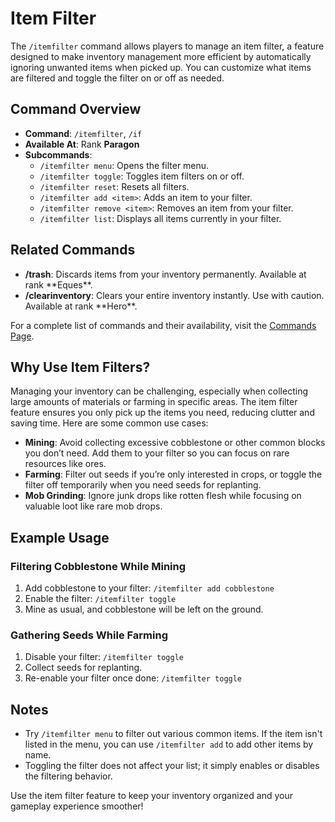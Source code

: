 # Item Filter

The `/itemfilter` command allows players to manage an item filter, a feature designed to make inventory management more efficient by automatically ignoring unwanted items when picked up. You can customize what items are filtered and toggle the filter on or off as needed.

## Command Overview

- **Command**: `/itemfilter`, `/if`
- **Available At**: Rank **Paragon**
- **Subcommands**:
  - `/itemfilter menu`: Opens the filter menu.
  - `/itemfilter toggle`: Toggles item filters on or off.
  - `/itemfilter reset`: Resets all filters.
  - `/itemfilter add <item>`: Adds an item to your filter.
  - `/itemfilter remove <item>`: Removes an item from your filter.
  - `/itemfilter list`: Displays all items currently in your filter.

## Related Commands

- **/trash**: Discards items from your inventory permanently. Available at rank \*\*Eques\*\*.
- **/clearinventory**: Clears your entire inventory instantly. Use with caution. Available at rank \*\*Hero\*\*.

For a complete list of commands and their availability, visit the [Commands Page](commands.md).

## Why Use Item Filters?

Managing your inventory can be challenging, especially when collecting large amounts of materials or farming in specific areas. The item filter feature ensures you only pick up the items you need, reducing clutter and saving time. Here are some common use cases:

- **Mining**: Avoid collecting excessive cobblestone or other common blocks you don’t need. Add them to your filter so you can focus on rare resources like ores.
- **Farming**: Filter out seeds if you’re only interested in crops, or toggle the filter off temporarily when you need seeds for replanting.
- **Mob Grinding**: Ignore junk drops like rotten flesh while focusing on valuable loot like rare mob drops.

## Example Usage

### Filtering Cobblestone While Mining

1. Add cobblestone to your filter: `/itemfilter add cobblestone`
2. Enable the filter: `/itemfilter toggle`
3. Mine as usual, and cobblestone will be left on the ground.

### Gathering Seeds While Farming

1. Disable your filter: `/itemfilter toggle`
2. Collect seeds for replanting.
3. Re-enable your filter once done: `/itemfilter toggle`

## Notes

- Try `/itemfilter menu` to filter out various common items. If the item isn't listed in the menu, you can use `/itemfilter add` to add other items by name.
- Toggling the filter does not affect your list; it simply enables or disables the filtering behavior.

Use the item filter feature to keep your inventory organized and your gameplay experience smoother!
